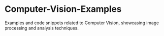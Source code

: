 # Computer-Vision-Examples
Examples and code snippets related to Computer Vision, showcasing image processing and analysis techniques.
